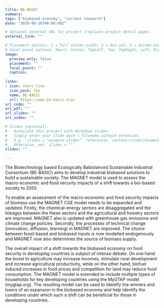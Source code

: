 ```yaml
---
title: BE-BASIC
summary: 
tags: ["biobased economy", "current research"]
date: "2020-08-16T00:00:00Z"

# Optional external URL for project (replaces project detail page).
external_link: ""

# Placement options: 1 = Full column width, 2 = Out-set, 3 = Screen-width
# Focal point options: Smart, Center, TopLeft, Top, TopRight, Left, Right, BottomLeft, Bottom, BottomRight
image:
  preview_only: false
  placement: ""
  focal_point: ""
  caption: 
  
links:
- icon: chart-line
  icon_pack: fas
  name: BE-BASIC
  url: https://www.be-basic.org/
url_code: ""
url_pdf: ""
url_slides: ""
url_video: ""

# Slides (optional).
#   Associate this project with Markdown slides.
#   Simply enter your slide deck's filename without extension.
#   E.g. `slides = "example-slides"` references `content/slides/example-slides.md`.
#   Otherwise, set `slides = ""`.
slides: ""

---
```


The Biotechnology based Ecologically Babiolanced Sustainable Industrial Consortium (BE-BASIC) aims to develop industrial biobased solutions to build a sustainable society. The MAGNET model is used to assess the macro-economic and food security impacts of a shift towards a bio-based society to 2050.

To enable an assessment of the macro-economic and food security impacts of biomass use the MAGNET CGE model needs to be expanded and updated. Firstly, the chemical-energy sectors are disaggregated and the linkages between the these sectors and the agricultural and forestry sectors are improved. MAGNET also is updated with greenhouse gas emissions and climate change policies. Secondly, the processes of technical change (innovation, diffusion, learning) in MAGNET are improved. The choice between fossil based and biobased inputs is now modelled endogenously and MAGNET now also determines the source of biomass supply.

The overall impact of a shift towards the biobased economy on food security in developing countries is subject of intense debate. On one hand the boost to agriculture may increase incomes, stimulate rural development and increase agricultural productivity, while on the other hand, biofuel induced increases in food prices and competition for land may reduce food consumption. The MAGNET model is extended to include multiple types of households for key developing countries using the MyGTAP model (mygtap.org). The resulting model can be used to identify the winners and losers of an expansion in the biobased economy and help identify the conditions under which such a shift can be beneficial for those in developing countries.
	 

